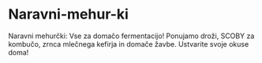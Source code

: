 # Naravni-mehur-ki
Naravni mehurčki: Vse za domačo fermentacijo! Ponujamo droži, SCOBY za kombučo, zrnca mlečnega kefirja in domače žavbe. Ustvarite svoje okuse doma!
